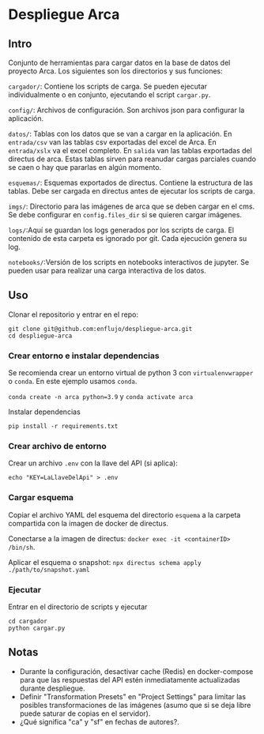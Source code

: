 # Despliegue Arca

## Intro

Conjunto de herramientas para cargar datos en la base de datos del proyecto Arca. Los siguientes son los directorios y sus funciones:

```cargador/```: Contiene los scripts de carga.  Se pueden ejecutar individualmente o en conjunto, ejecutando el script ```cargar.py```.

```config/```: Archivos de configuración.  Son archivos json para configurar la aplicación.

```datos/```: Tablas con los datos que se van a cargar en la aplicación.  En ```entrada/csv``` van las tablas csv exportadas del excel de Arca.  En ```entrada/xslx``` va el excel completo. En ```salida``` van las tablas exportadas del directus de arca. Estas tablas sirven para reanudar cargas parciales cuando se caen o hay que pararlas en algún momento.

```esquemas/```: Esquemas exportados de directus. Contiene la estructura de las tablas.  Debe ser cargada en directus antes de ejecutar los scripts de carga.

```imgs/```: Directorio para las imágenes de arca que se deben cargar en el cms.  Se debe configurar en ```config.files_dir``` si se quieren cargar imágenes.

```logs/```:Aquí se guardan los logs generados por los scripts de carga.  El contenido de esta carpeta es ignorado por git.  Cada ejecución genera su log.

```notebooks/```:Versión de los scripts en notebooks interactivos de jupyter.  Se pueden usar para realizar una carga interactiva de los datos.

## Uso

Clonar el repositorio y entrar en el repo:

```
git clone git@github.com:enflujo/despliegue-arca.git
cd despliegue-arca
``` 
### Crear entorno e instalar dependencias

Se recomienda crear un entorno virtual de python 3 con ```virtualenvwrapper``` o ```conda```.  En este ejemplo usamos ```conda```.

```conda create -n arca python=3.9```
y 
```conda activate arca```

Instalar dependencias

```pip install -r requirements.txt```

### Crear archivo de entorno

Crear un archivo ```.env``` con la llave del API (si aplica):

```echo "KEY=LaLlaveDelApi" > .env```
### Cargar esquema

Copiar el archivo YAML del esquema del directorio ```esquema``` a la carpeta compartida con la imagen de docker de directus.

Conectarse a la imagen de directus: ```docker exec -it <containerID> /bin/sh```.

Aplicar el esquema o snapshot: ```npx directus schema apply ./path/to/snapshot.yaml```

### Ejecutar

Entrar en el directorio de scripts y ejecutar

```
cd cargador
python cargar.py
```
## Notas

- Durante la configuración, desactivar cache (Redis) en docker-compose para que las respuestas del API estén inmediatamente actualizadas durante despliegue.
- Definir "Transformation Presets" en "Project Settings" para limitar las posibles transformaciones de las imágenes (asumo que si se deja libre puede saturar de copias en el servidor).
- ¿Qué significa "ca" y "sf" en fechas de autores?.
